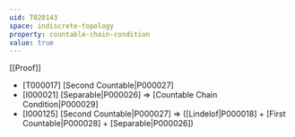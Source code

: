 ```yaml
---
uid: T020143
space: indiscrete-topology
property: countable-chain-condition
value: true
---
```

[[Proof]]

* [T000017] [Second Countable|P000027]
* [I000021] [Separable|P000026] => [Countable Chain Condition|P000029]
* [I000125] [Second Countable|P000027] => ([Lindelof|P000018] + [First Countable|P000028] + [Separable|P000026])


